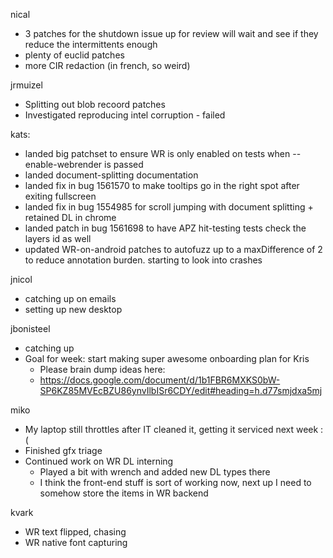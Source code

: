 nical
  * 3 patches for the shutdown issue up for review will wait and see if they reduce the intermittents enough
  * plenty of euclid patches
  * more CIR redaction (in french, so weird)

jrmuizel
  * Splitting out blob recoord patches
  * Investigated reproducing intel corruption - failed

kats:
  * landed big patchset to ensure WR is only enabled on tests when --enable-webrender is passed
  * landed document-splitting documentation
  * landed fix in bug 1561570 to make tooltips go in the right spot after exiting fullscreen
  * landed fix in bug 1554985 for scroll jumping with document splitting + retained DL in chrome
  * landed patch in bug 1561698 to have APZ hit-testing tests check the layers id as well
  * updated WR-on-android patches to autofuzz up to a maxDifference of 2 to reduce annotation burden. starting to look into crashes

jnicol
  * catching up on emails
  * setting up new desktop

jbonisteel
  * catching up
  * Goal for week: start making super awesome onboarding plan for Kris
    * Please brain dump ideas here:
    * https://docs.google.com/document/d/1b1FBR6MXKS0bW-SP6KZ85MVEcBZU86ynvIlbISr6CDY/edit#heading=h.d77smjdxa5mj

miko
  * My laptop still throttles after IT cleaned it, getting it serviced next week :(
  * Finished gfx triage
  * Continued work on WR DL interning
    * Played a bit with wrench and added new DL types there
    * I think the front-end stuff is sort of working now, next up I need to somehow store the items in WR backend

kvark
  * WR text flipped, chasing
  * WR native font capturing

